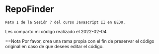 RepoFinder
=======
```
Reto 1 de la Sesión 7 del curso Javascript II en BEDU.
```

Les comparto mi código realizado el 2022-02-04

==Nota
Por favor, crea una rama propia con el fin de preservar el código original en caso de que desees editar el código.